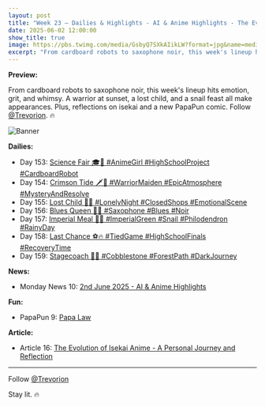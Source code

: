 ```yaml
---
layout: post
title: "Week 23 – Dailies & Highlights - AI & Anime Highlights - The Evolution of Isekai Anime - A Personal Journey and Reflection"
date: 2025-06-02 12:00:00
show_title: true
image: https://pbs.twimg.com/media/GsbyQ7SXkAIikLW?format=jpg&name=medium
excerpt: "From cardboard robots to saxophone noir, this week's lineup hits emotion, grit, and whimsy. A warrior at sunset, a lost child, and a snail feast all make appearances. Plus, reflections on isekai and a new PapaPun comic. Follow @Trevorion. 🔥"
---
```

  
**Preview:**  
  
From cardboard robots to saxophone noir, this week's lineup hits emotion, grit, and whimsy. A warrior at sunset, a lost child, and a snail feast all make appearances. Plus, reflections on isekai and a new PapaPun comic. Follow [@Trevorion](https://x.com/Trevorion). 🔥
  
![Banner](https://pbs.twimg.com/media/GsbyQ7SXkAIikLW?format=jpg&name=medium)
  
**Dailies:**  
- Day 153: [Science Fair 🎓🤖 #AnimeGirl #HighSchoolProject #CardboardRobot](https://x.com/Trevorion/status/1929583025253146752)
- Day 154: [Crimson Tide 🗡️🌅 #WarriorMaiden #EpicAtmosphere #MysteryAndResolve](https://x.com/Trevorion/status/1929904572597735643)
- Day 155: [Lost Child 🌃🧸 #LonelyNight #ClosedShops #EmotionalScene](https://x.com/Trevorion/status/1930174817245724845)
- Day 156: [Blues Queen 🎷💙 #Saxophone #Blues #Noir](https://x.com/Trevorion/status/1930709267126124773)
- Day 157: [Imperial Meal 🐌🥬 #ImperialGreen #Snail #Philodendron #RainyDay](https://x.com/Trevorion/status/1931095967240982754)
- Day 158: [Last Chance ⚽🔥 #TiedGame #HighSchoolFinals #RecoveryTime](https://x.com/Trevorion/status/1931387475211014343)
- Day 159: [Stagecoach 🐎🧳 #Cobblestone #ForestPath #DarkJourney](https://x.com/Trevorion/status/1931799271935824038)

**News:**  
- Monday News 10: [2nd June 2025 - AI & Anime Highlights](https://x.com/Trevorion/status/1929495899987710427)

**Fun:**  
- PapaPun 9: [Papa Law](https://x.com/Trevorion/status/1929987229151310273)

**Article:**  
- Article 16: [The Evolution of Isekai Anime - A Personal Journey and Reflection](https://x.com/Trevorion/status/1930870523078000720)

---
Follow [@Trevorion](https://x.com/Trevorion)

Stay lit. 🔥
